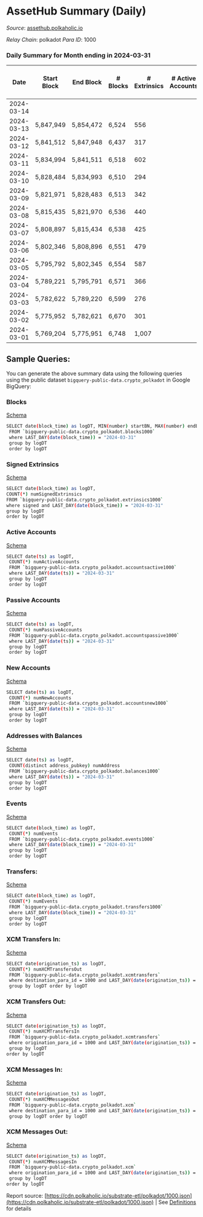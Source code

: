 # AssetHub Summary (Daily)

_Source_: [assethub.polkaholic.io](https://assethub.polkaholic.io)

*Relay Chain*: polkadot
*Para ID*: 1000



### Daily Summary for Month ending in 2024-03-31


| Date    | Start Block | End Block | # Blocks | # Extrinsics | # Active Accounts | # Passive Accounts | # New Accounts | # Addresses | # Events  | # Transfers ($USD) | # XCM Transfers In ($USD) | # XCM Transfers Out ($USD) | # XCM In | # XCM Out | Issues |
|---------|-------------|-----------|----------|--------------|-------------------|--------------------|----------------|-------------|-----------|--------------------|---------------------------|----------------------------|----------|-----------|--------|
| 2024-03-14 |  |  |  |  |  |  |  |  |  |   |   |   |  |  |  |
| 2024-03-13 | 5,847,949 | 5,854,472 | 6,524 | 556 |  |  |  | 7,275 | 21,910 | 4,789  |   |   |  |  |  |
| 2024-03-12 | 5,841,512 | 5,847,948 | 6,437 | 317 |  |  |  | 7,256 | 19,368 | 3,830  |   |   |  |  |  |
| 2024-03-11 | 5,834,994 | 5,841,511 | 6,518 | 602 |  |  |  | 7,233 | 22,086 | 5,200  |   |   |  |  |  |
| 2024-03-10 | 5,828,484 | 5,834,993 | 6,510 | 294 |  |  |  | 7,208 | 18,765 | 3,536  |   |   |  |  |  |
| 2024-03-09 | 5,821,971 | 5,828,483 | 6,513 | 342 |  |  |  | 7,180 | 19,086 | 3,740 ($0.00138) |   |   |  |  |  |
| 2024-03-08 | 5,815,435 | 5,821,970 | 6,536 | 440 |  |  |  | 7,152 | 20,934 | 4,553  |   |   |  |  |  |
| 2024-03-07 | 5,808,897 | 5,815,434 | 6,538 | 425 |  |  |  | 7,123 | 20,732 | 4,719  |   |   |  |  |  |
| 2024-03-06 | 5,802,346 | 5,808,896 | 6,551 | 479 |  |  |  | 7,093 | 20,898 | 4,745  |   |   |  |  |  |
| 2024-03-05 | 5,795,792 | 5,802,345 | 6,554 | 587 |  |  |  | 7,051 | 22,031 | 5,156  |   |   |  |  |  |
| 2024-03-04 | 5,789,221 | 5,795,791 | 6,571 | 366 |  |  |  | 7,019 | 20,170 | 4,314  |   |   |  |  |  |
| 2024-03-03 | 5,782,622 | 5,789,220 | 6,599 | 276 |  |  |  | 6,978 | 19,327 | 3,893  |   |   |  |  |  |
| 2024-03-02 | 5,775,952 | 5,782,621 | 6,670 | 301 |  |  |  | 6,937 | 19,640 | 3,895  |   |   |  |  |  |
| 2024-03-01 | 5,769,204 | 5,775,951 | 6,748 | 1,007 |  |  |  | 6,897 | 28,512 | 5,071  |   |   |  |  |  |

## Sample Queries:
You can generate the above summary data using the following queries using the public dataset `bigquery-public-data.crypto_polkadot` in Google BigQuery:


### Blocks 

[Schema](https://github.com/colorfulnotion/substrate-etl/blob/main/schema/blocks.json)

```bash
SELECT date(block_time) as logDT, MIN(number) startBN, MAX(number) endBN, COUNT(*) numBlocks 
 FROM `bigquery-public-data.crypto_polkadot.blocks1000`  
 where LAST_DAY(date(block_time)) = "2024-03-31" 
 group by logDT 
 order by logDT
```

### Signed Extrinsics 

[Schema](https://github.com/colorfulnotion/substrate-etl/blob/main/schema/extrinsics.json)

```bash
SELECT date(block_time) as logDT, 
COUNT(*) numSignedExtrinsics 
FROM `bigquery-public-data.crypto_polkadot.extrinsics1000`  
where signed and LAST_DAY(date(block_time)) = "2024-03-31" 
group by logDT 
order by logDT
```

### Active Accounts 

[Schema](https://github.com/colorfulnotion/substrate-etl/blob/main/schema/accountsactive.json)

```bash
SELECT date(ts) as logDT, 
 COUNT(*) numActiveAccounts 
 FROM `bigquery-public-data.crypto_polkadot.accountsactive1000` 
 where LAST_DAY(date(ts)) = "2024-03-31" 
 group by logDT 
 order by logDT
```

### Passive Accounts 

[Schema](https://github.com/colorfulnotion/substrate-etl/blob/main/schema/accountspassive.json)

```bash
SELECT date(ts) as logDT, 
 COUNT(*) numPassiveAccounts 
 FROM `bigquery-public-data.crypto_polkadot.accountspassive1000` 
 where LAST_DAY(date(ts)) = "2024-03-31" 
 group by logDT 
 order by logDT
```

### New Accounts 

[Schema](https://github.com/colorfulnotion/substrate-etl/blob/main/schema/accountsnew.json)

```bash
SELECT date(ts) as logDT, 
 COUNT(*) numNewAccounts 
 FROM `bigquery-public-data.crypto_polkadot.accountsnew1000` 
 where LAST_DAY(date(ts)) = "2024-03-31" 
 group by logDT
 order by logDT
```

### Addresses with Balances 

[Schema](https://github.com/colorfulnotion/substrate-etl/blob/main/schema/balances.json)

```bash
SELECT date(ts) as logDT,
 COUNT(distinct address_pubkey) numAddress 
 FROM `bigquery-public-data.crypto_polkadot.balances1000` 
 where LAST_DAY(date(ts)) = "2024-03-31" 
 group by logDT 
 order by logDT
```

### Events 

[Schema](https://github.com/colorfulnotion/substrate-etl/blob/main/schema/events.json)

```bash
SELECT date(block_time) as logDT, 
 COUNT(*) numEvents 
 FROM `bigquery-public-data.crypto_polkadot.events1000` 
 where LAST_DAY(date(block_time)) = "2024-03-31" 
 group by logDT 
 order by logDT
```

### Transfers:

[Schema](https://github.com/colorfulnotion/substrate-etl/blob/main/schema/transfers.json)

```bash
SELECT date(block_time) as logDT, 
 COUNT(*) numEvents 
 FROM `bigquery-public-data.crypto_polkadot.transfers1000` 
 where LAST_DAY(date(block_time)) = "2024-03-31" 
 group by logDT 
 order by logDT
```

### XCM Transfers In: 

[Schema](https://github.com/colorfulnotion/substrate-etl/blob/main/schema/xcmtransfers.json)

```bash
SELECT date(origination_ts) as logDT, 
 COUNT(*) numXCMTransfersOut 
 FROM `bigquery-public-data.crypto_polkadot.xcmtransfers` 
 where destination_para_id = 1000 and LAST_DAY(date(origination_ts)) = "2024-03-31" 
 group by logDT order by logDT
```

### XCM Transfers Out: 

[Schema](https://github.com/colorfulnotion/substrate-etl/blob/main/schema/xcmtransfers.json)

```bash
SELECT date(origination_ts) as logDT, 
 COUNT(*) numXCMTransfersIn 
 FROM `bigquery-public-data.crypto_polkadot.xcmtransfers` 
 where origination_para_id = 1000 and LAST_DAY(date(origination_ts)) = "2024-03-31" 
 group by logDT 
order by logDT
```

### XCM Messages In: 

[Schema](https://github.com/colorfulnotion/substrate-etl/blob/main/schema/xcm.json)

```bash
SELECT date(origination_ts) as logDT, 
 COUNT(*) numXCMMessagesOut 
 FROM `bigquery-public-data.crypto_polkadot.xcm` 
 where destination_para_id = 1000 and LAST_DAY(date(origination_ts)) = "2024-03-31" 
 group by logDT order by logDT
```

### XCM Messages Out: 

[Schema](https://github.com/colorfulnotion/substrate-etl/blob/main/schema/xcm.json)

```bash
SELECT date(origination_ts) as logDT, 
 COUNT(*) numXCMMessagesIn 
 FROM `bigquery-public-data.crypto_polkadot.xcm` 
 where origination_para_id = 1000 and LAST_DAY(date(origination_ts)) = "2024-03-31" 
 group by logDT 
order by logDT
```


Report source: [https://cdn.polkaholic.io/substrate-etl/polkadot/1000.json](https://cdn.polkaholic.io/substrate-etl/polkadot/1000.json) | See [Definitions](/DEFINITIONS.md) for details

